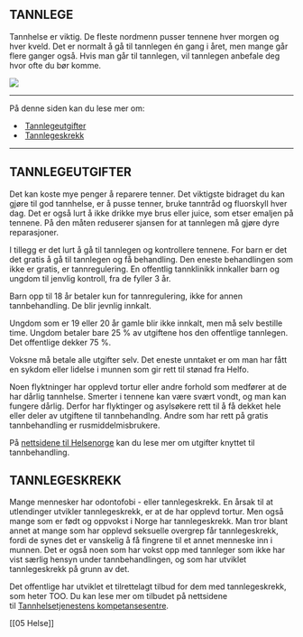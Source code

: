 ##  TANNLEGE

Tannhelse er viktig. De fleste nordmenn pusser tennene hver morgen og hver kveld. Det er normalt å gå til tannlegen én gang i året, men mange går flere ganger også. Hvis man går til tannlegen, vil tannlegen anbefale deg hvor ofte du bør komme.

![](https://cdn.kursoria.no/pensum/elements/pensum-for-samfunnskunnskapsproven-_tbynum.jpg)

---

På denne siden kan du lese mer om:

-    [Tannlegeutgifter](https://app.norskkunnskap.no/pensum/rtehtr/3hnasx/tbynum#tannlegeutgifter)
-    [Tannlegeskrekk](https://app.norskkunnskap.no/pensum/rtehtr/3hnasx/tbynum#tannlegeskrekk)

---

## TANNLEGEUTGIFTER

Det kan koste mye penger å reparere tenner. Det viktigste bidraget du kan gjøre til god tannhelse, er å pusse tenner, bruke tanntråd og fluorskyll hver dag. Det er også lurt å ikke drikke mye brus eller juice, som etser emaljen på tennene. På den måten reduserer sjansen for at tannlegen må gjøre dyre reparasjoner. 

I tillegg er det lurt å gå til tannlegen og kontrollere tennene. For barn er det det gratis å gå til tannlegen og få behandling. Den eneste behandlingen som ikke er gratis, er tannregulering. En offentlig tannklinikk innkaller barn og ungdom til jenvlig kontroll, fra de fyller 3 år. 

Barn opp til 18 år betaler kun for tannregulering, ikke for annen tannbehandling. De blir jevnlig innkalt.

Ungdom som er 19 eller 20 år gamle blir ikke innkalt, men må selv bestille time. Ungdom betaler bare 25 % av utgiftene hos den offentlige tannlegen. Det offentlige dekker 75 %. 

Voksne må betale alle utgifter selv. Det eneste unntaket er om man har fått en sykdom eller lidelse i munnen som gir rett til stønad fra Helfo.

Noen flyktninger har opplevd tortur eller andre forhold som medfører at de har dårlig tannhelse. Smerter i tennene kan være svært vondt, og man kan fungere dårlig. Derfor har flyktinger og asylsøkere rett til å få dekket hele eller deler av utgiftene til tannbehandlng. Andre som har rett på gratis tannbehandling er rusmiddelmisbrukere.

På [nettsidene til Helsenorge](https://www.helsenorge.no/betaling-for-helsetjenester/hvem-betaler-tannlegeregningen-din/) kan du lese mer om utgifter knyttet til tannbehandling.

## TANNLEGESKREKK

Mange mennesker har odontofobi - eller tannlegeskrekk. En årsak til at utlendinger utvikler tannlegeskrekk, er at de har opplevd tortur. Men også mange som er født og oppvokst i Norge har tannlegeskrekk. Man tror blant annet at mange som har opplevd seksuelle overgrep får tannlegeskrekk, fordi de synes det er vanskelig å få fingrene til et annet menneske inn i munnen. Det er også noen som har vokst opp med tannleger som ikke har vist særlig hensyn under tannbehandlingen, og som har utviklet tannlegeskrekk på grunn av det.

Det offentlige har utviklet et tilrettelagt tilbud for dem med tannlegeskrekk, som heter TOO. Du kan lese mer om tilbudet på nettsidene til [Tannhelsetjenestens kompetansesentre](https://www.tooinfo.no/om-too-tilbudet.478927.no.html).

[[05 Helse]]